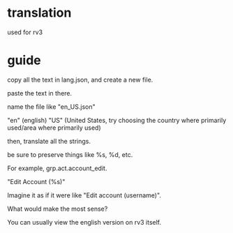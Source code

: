 # translation
used for rv3

# guide

copy all the text in lang.json, and create a new file.

paste the text in there.

name the file like "en_US.json"

"en" (english) "US" (United States, try choosing the country where primarily used/area where primarily used)

then, translate all the strings.

be sure to preserve things like %s, %d, etc.

For example, grp.act.account_edit.

"Edit Account (%s)"

Imagine it as if it were like "Edit account (username)".

What would make the most sense?

You can usually view the english version on rv3 itself.

